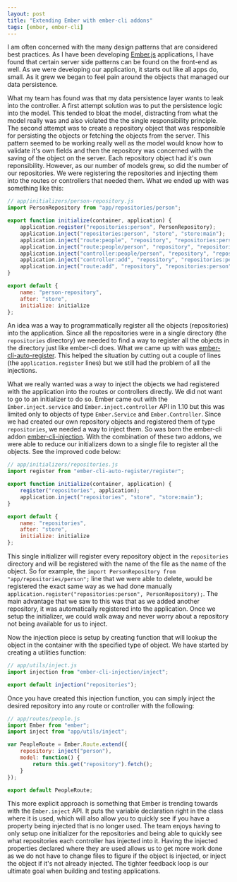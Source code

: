 ```yaml
---
layout: post
title: "Extending Ember with ember-cli addons"
tags: [ember, ember-cli]
---
```


I am often concerned with the many design patterns that are considered best
practices. As I have been developing [Ember.js] applications, I have found that
certain server side patterns can be found on the front-end as well. As we were
developing our application, it starts out like all apps do, small. As it grew
we began to feel pain around the objects that managed our data persistence.

What my team has found was that my data persistence layer wants to leak into
the controller.  A first attempt solution was to put the persistence logic into
the model. This tended to bloat the model, distracting from what the model
really was and also violated the the single responsibility principle. The
second attempt was to create a repository object that was responsible for
persisting the objects or fetching the objects from the server.  This pattern
seemed to be working really well as the model would know how to validate it's
own fields and then the repository was concerned with the saving of the object
on the server. Each repository object had it's own reponsibility. However, as
our number of models grew, so did the number of our repositories. We were
registering the repositories and injecting them into the routes or controllers
that needed them. What we ended up with was something like this:

```javascript
// app/initializers/person-repository.js
import PersonRepository from "app/repositories/person";

export function initialize(container, application) {
    application.register("repositories:person", PersonRepository);
    application.inject("repositories:person", "store", "store:main");
    application.inject("route:people", "repository", "repositories:person");
    application.inject("route:people/person", "repository", "repositories:person");
    application.inject("controller:people/person", "repository", "repositories:person");
    application.inject("controller:add", "repository", "repositories:person");
    application.inject("route:add", "repository", "repositories:person");
}

export default {
    name: "person-repository",
    after: "store",
    initialize: initialize
};
```

An idea was a way to programmatically register all the objects (repositories)
into the application. Since all the repositories were in a single directory
(the `repositories` directory) we needed to find a way to register all the
objects in the directory just like ember-cli does. What we came up with was
[ember-cli-auto-register].  This helped the situation by cutting out a couple
of lines (the `application.register` lines) but we still had the problem of all
the injections.

What we really wanted was a way to inject the objects we had registered with
the application into the routes or controllers directly. We did not want to go
to an initializer to do so. Ember came out with the `Ember.inject.service` and
`Ember.inject.controller` API in 1.10 but this was limited only to objects of
type `Ember.Service` and `Ember.Controller`. Since we had created our own
repository objects and registered them of type `repositories`, we needed a way
to inject them. So was born the ember-cli addon [ember-cli-injection].  With
the combination of these two addons, we were able to reduce our initializers
down to a single file to register all the objects. See the improved code below:

```javascript
// app/initializers/repositories.js
import register from "ember-cli-auto-register/register";

export function initialize(container, application) {
    register("repositories", application);
    application.inject("repositories", "store", "store:main");
}

export default {
    name: "repositories",
    after: "store",
    initialize: initialize
};
```

This single initializer will register every repository object in the
`repositories` directory and will be registered with the name of the file as
the name of the object. So for example, the `import PersonRepository from
"app/repositories/person";` line that we were able to delete, would be
registered the exact same way as we had done manually
`application.register("repositories:person", PersonRepository);`. The main
advantage that we saw to this was that as we added another repository, it was
automatically registered into the application. Once we setup the initializer,
we could walk away and never worry about a repository not being available for
us to inject.

Now the injection piece is setup by creating function that will lookup the
object in the container with the specified type of object. We have started by
creating a utilities function:

```javascript
// app/utils/inject.js
import injection from "ember-cli-injection/inject";

export default injection("repositories");
```

Once you have created this injection function, you can simply inject the
desired repository into any route or controller with the following:

```javascript
// app/routes/people.js
import Ember from "ember";
import inject from "app/utils/inject";

var PeopleRoute = Ember.Route.extend({
    repository: inject("person"),
    model: function() {
        return this.get("repository").fetch();
    }
});

export default PeopleRoute;
```

This more explicit approach is something that Ember is trending towards with
the `Ember.inject` API. It puts the variable declaration right in the class
where it is used, which will also allow you to quickly see if you have a
property being injected that is no longer used. The team enjoys having to only
setup one initializer for the repositories and being able to quickly see what
repositories each controller has injected into it. Having the injected
properties declared where they are used allows us to get more work done as we
do not have to change files to figure if the object is injected, or inject the
object if it's not already injected. The tighter feedback loop is our ultimate
goal when building and testing applications.

[Ember.js]: http://emberjs.com
[ember-cli-injection]: https://github.com/williamsbdev/ember-cli-injection
[ember-cli-auto-register]: https://github.com/williamsbdev/ember-cli-auto-register
